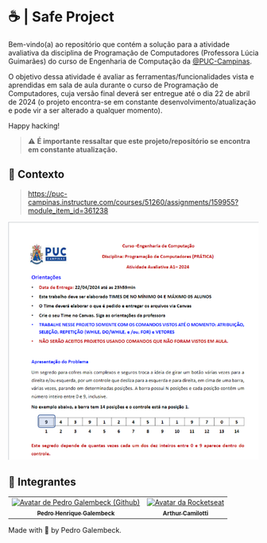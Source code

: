 # ☕ | Safe Project

Bem-vindo(a) ao repositório que contém a solução para a atividade avaliativa da disciplina de Programação de Computadores (Professora Lúcia Guimarães) do curso de Engenharia de Computação da [@PUC-Campinas](httpsL://puc-campinas.com).

O objetivo dessa atividade é avaliar as ferramentas/funcionalidades vista e aprendidas em sala de aula durante o curso de Programação de Computadores, cuja versão final deverá ser entregue até o dia 22 de abril de 2024 (o projeto encontra-se em constante desenvolvimento/atualização e pode vir a ser alterado a qualquer momento).

Happy hacking!

> ⚠️ **É importante ressaltar que este projeto/repositório se encontra em constante atualização.**

## 🧠 Contexto

> https://puc-campinas.instructure.com/courses/51260/assignments/159955?module_item_id=361238

![Protótipo](./project.png)

## 🤝 Integrantes

<table>
  <tr>
    <td align="center">
      <a href="https://github.com/galembeck" title="Pedro Galembeck">
        <img src="https://avatars.githubusercontent.com/u/51977156?v=4" width="100px;" alt="Avatar de Pedro Galembeck (Github)"/><br>
        <sub>
          <b>Pedro Henrique Galembeck</b>
        </sub>
      </a>
    </td>
    <td align="center">
      <a href="https://github.com/Arduinh0/" title="Rocketseat">
        <img src="https://avatars.githubusercontent.com/u/165936545?v=4" width="100px;" alt="Avatar da Rocketseat"/><br>
        <sub>
          <b>Arthur Camilotti</b>
        </sub>
      </a>
    </td>
  </tr>
</table>

Made with 💜 by Pedro Galembeck.

